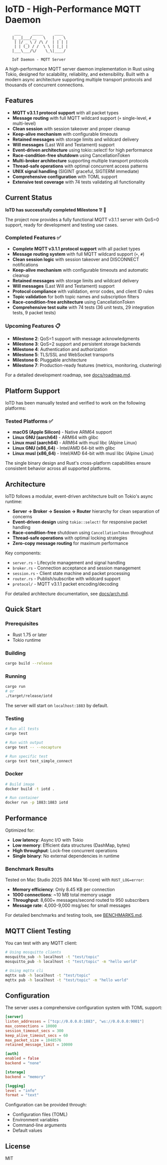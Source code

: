 # IoTD - High-Performance MQTT Daemon

```
    ___     _____     ____  
   |_ _|___/__   \   |  _ \ 
    | |/ _ \ / /\ /  | | | |
    | | (_) / /  \ \ | |_| |
   |___\___/\/    \_\|____/ 
                            
   IoT Daemon - MQTT Server
```

A high-performance MQTT server daemon implementation in Rust using Tokio, designed for scalability, reliability, and extensibility. Built with a modern async architecture supporting multiple transport protocols and thousands of concurrent connections.

## Features

- **MQTT v3.1.1 protocol support** with all packet types
- **Message routing** with full MQTT wildcard support (`+` single-level, `#` multi-level)
- **Clean session** with session takeover and proper cleanup
- **Keep-alive mechanism** with configurable timeouts
- **Retained messages** with storage limits and wildcard delivery
- **Will messages** (Last Will and Testament) support
- **Event-driven architecture** using tokio::select! for high performance
- **Race-condition-free shutdown** using CancellationToken
- **Multi-broker architecture** supporting multiple transport protocols
- **Thread-safe operations** with optimal concurrent access patterns
- **UNIX signal handling** (SIGINT graceful, SIGTERM immediate)
- **Comprehensive configuration** with TOML support
- **Extensive test coverage** with 74 tests validating all functionality

## Current Status

**IoTD has successfully completed Milestone 1! 🎉**

The project now provides a fully functional MQTT v3.1.1 server with QoS=0 support, ready for development and testing use cases.

### Completed Features ✅
- **Complete MQTT v3.1.1 protocol support** with all packet types
- **Message routing system** with full MQTT wildcard support (`+`, `#`)
- **Clean session logic** with session takeover and DISCONNECT notifications
- **Keep-alive mechanism** with configurable timeouts and automatic cleanup
- **Retained messages** with storage limits and wildcard delivery
- **Will messages** (Last Will and Testament) support
- **Protocol compliance** with validation, error codes, and client ID rules
- **Topic validation** for both topic names and subscription filters
- **Race-condition-free architecture** using CancellationToken
- **Comprehensive test suite** with 74 tests (36 unit tests, 29 integration tests, 9 packet tests)

### Upcoming Features 📋
- **Milestone 2**: QoS=1 support with message acknowledgments
- **Milestone 3**: QoS=2 support and persistent storage backends
- **Milestone 4**: Authentication and authorization
- **Milestone 5**: TLS/SSL and WebSocket transports
- **Milestone 6**: Pluggable architecture
- **Milestone 7**: Production-ready features (metrics, monitoring, clustering)

For a detailed development roadmap, see [docs/roadmap.md](docs/roadmap.md).

## Platform Support

IoTD has been manually tested and verified to work on the following platforms:

### Tested Platforms ✅
- **macOS (Apple Silicon)** - Native ARM64 support
- **Linux GNU (aarch64)** - ARM64 with glibc
- **Linux musl (aarch64)** - ARM64 with musl libc (Alpine Linux)
- **Linux GNU (x86_64)** - Intel/AMD 64-bit with glibc
- **Linux musl (x86_64)** - Intel/AMD 64-bit with musl libc (Alpine Linux)

The single binary design and Rust's cross-platform capabilities ensure consistent behavior across all supported platforms.

## Architecture

IoTD follows a modular, event-driven architecture built on Tokio's async runtime:

- **Server → Broker → Session → Router** hierarchy for clean separation of concerns
- **Event-driven design** using `tokio::select!` for responsive packet handling
- **Race-condition-free** shutdown using `CancellationToken` throughout
- **Thread-safe operations** with optimal locking strategies
- **Zero-copy message routing** for maximum performance

Key components:
- `server.rs` - Lifecycle management and signal handling
- `broker.rs` - Connection acceptance and session management
- `session.rs` - Client state machine and packet processing
- `router.rs` - Publish/subscribe with wildcard support
- `protocol/` - MQTT v3.1.1 packet encoding/decoding

For detailed architecture documentation, see [docs/arch.md](docs/arch.md).

## Quick Start

### Prerequisites
- Rust 1.75 or later
- Tokio runtime

### Building
```bash
cargo build --release
```

### Running
```bash
cargo run
# or
./target/release/iotd
```

The server will start on `localhost:1883` by default.

### Testing
```bash
# Run all tests
cargo test

# Run with output
cargo test -- --nocapture

# Run specific test
cargo test test_simple_connect
```

### Docker
```bash
# Build image
docker build -t iotd .

# Run container
docker run -p 1883:1883 iotd
```

## Performance

Optimized for:
- **Low latency**: Async I/O with Tokio
- **Low memory**: Efficient data structures (DashMap, bytes)
- **High throughput**: Lock-free concurrent operations
- **Single binary**: No external dependencies in runtime

### Benchmark Results

Tested on Mac Studio 2025 (M4 Max 16-core) with `RUST_LOG=error`:

- **Memory efficiency**: Only 8.45 KB per connection
- **1000 connections**: ~10 MB total memory usage
- **Throughput**: 8,600+ messages/second routed to 950 subscribers
- **Message rate**: 4,000-9,000 msg/sec for small messages

For detailed benchmarks and testing tools, see [BENCHMARKS.md](BENCHMARKS.md).

## MQTT Client Testing

You can test with any MQTT client:

```bash
# Using mosquitto clients
mosquitto_sub -h localhost -t "test/topic"
mosquitto_pub -h localhost -t "test/topic" -m "hello world"

# Using mqttx cli
mqttx sub -h localhost -t "test/topic"
mqttx pub -h localhost -t "test/topic" -m "hello world"
```

## Configuration

The server uses a comprehensive configuration system with TOML support:

```toml
[server]
listen_addresses = ["tcp://0.0.0.0:1883", "ws://0.0.0.0:9001"]
max_connections = 10000
session_timeout_secs = 300
keep_alive_timeout_secs = 60
max_packet_size = 1048576
retained_message_limit = 10000

[auth]
enabled = false
backend = "none"

[storage]
backend = "memory"

[logging]
level = "info"
format = "text"
```

Configuration can be provided through:
- Configuration files (TOML)
- Environment variables
- Command-line arguments
- Default values

## License

MIT